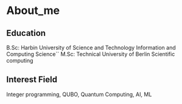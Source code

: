 # About_me
## Education
B.Sc: Harbin University of Science and Technology     Information and Computing Science`` 
M.Sc: Technical University of Berlin                  Scientific computing 
## Interest Field
Integer programming, QUBO, Quantum Computing, AI, ML

##
##
##
##
##
